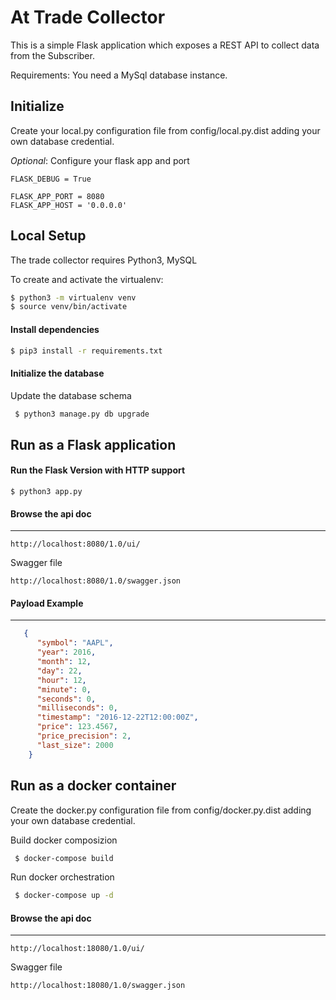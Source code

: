At Trade Collector
==================

This is a simple Flask application which exposes a REST API to collect
data from the Subscriber.

Requirements:
You need a MySql database instance.

Initialize
----------
Create your local.py configuration file from config/local.py.dist adding
your own database credential.

_Optional_:
Configure your flask app and port
```
FLASK_DEBUG = True

FLASK_APP_PORT = 8080
FLASK_APP_HOST = '0.0.0.0'
```

Local Setup
-----------
The trade collector requires Python3, MySQL

To create and activate the virtualenv:

```bash
$ python3 -m virtualenv venv
$ source venv/bin/activate
```

#### Install dependencies

```bash
$ pip3 install -r requirements.txt
```

#### Initialize the database

Update the database schema

```bash
 $ python3 manage.py db upgrade
```

Run as a Flask application
--------------------------

#### Run the Flask Version with HTTP support
```
$ python3 app.py
```

#### Browse the api doc
-------

```
http://localhost:8080/1.0/ui/
```

Swagger file
```
http://localhost:8080/1.0/swagger.json
```

#### Payload Example
--------------
```json
   {
      "symbol": "AAPL",
      "year": 2016,
      "month": 12,
      "day": 22,
      "hour": 12,
      "minute": 0,
      "seconds": 0,
      "milliseconds": 0,
      "timestamp": "2016-12-22T12:00:00Z",
      "price": 123.4567,
      "price_precision": 2,
      "last_size": 2000
    }
```

Run as a docker container
-------------------------
Create the docker.py configuration file from config/docker.py.dist adding
your own database credential.

Build docker composizion
```bash
 $ docker-compose build
```

Run docker orchestration
```bash
 $ docker-compose up -d
```

#### Browse the api doc
-------

```
http://localhost:18080/1.0/ui/
```

Swagger file
```
http://localhost:18080/1.0/swagger.json
```


